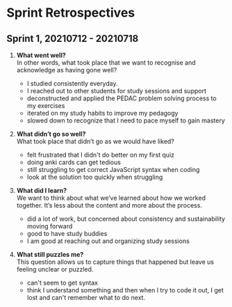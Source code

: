 # Sprint Retrospectives

## Sprint 1, 20210712 - 20210718

1. **What went well?**\
In other words, what took place that we want to recognise and acknowledge as having gone well?

   - I studied consistently everyday.
   - I reached out to other students for study sessions and support
   - deconstructed and applied the PEDAC problem solving process to my exercises
   - iterated on my study habits to improve my pedagogy
   - slowed down to recognize that I need to pace myself to gain mastery

2. **What didn’t go so well?**\
  What took place that didn’t go as we would have liked?

   - felt frustrated that I didn't do better on my first quiz
   - doing anki cards can get tedious
   - still struggling to get correct JavaScript syntax when coding
   - look at the solution too quickly when struggling

3. **What did I learn?**\
We want to think about what we’ve learned about how we worked together. It’s less about the content and more about the process.

   - did a lot of work, but concerned about consistency and sustainability moving forward
   - good to have study buddies
   - I am good at reaching out and organizing study sessions

4. **What still puzzles me?**\
This question allows us to capture things that happened but leave us feeling unclear or puzzled.

   - can't seem to get syntax
   - think I understand something and then when I try to code it out, I get lost and can't remember what to do next.
